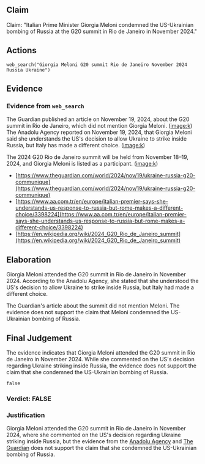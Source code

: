 ## Claim
Claim: "Italian Prime Minister Giorgia Meloni condemned the US-Ukrainian bombing of Russia at the G20 summit in Rio de Janeiro in November 2024."

## Actions
```
web_search("Giorgia Meloni G20 summit Rio de Janeiro November 2024 Russia Ukraine")
```

## Evidence
### Evidence from `web_search`
The Guardian published an article on November 19, 2024, about the G20 summit in Rio de Janeiro, which did not mention Giorgia Meloni. (<image:k>) The Anadolu Agency reported on November 19, 2024, that Giorgia Meloni said she understands the US's decision to allow Ukraine to strike inside Russia, but Italy has made a different choice. (<image:k>)

The 2024 G20 Rio de Janeiro summit will be held from November 18–19, 2024, and Giorgia Meloni is listed as a participant. (<image:k>)
*   [https://www.theguardian.com/world/2024/nov/19/ukraine-russia-g20-communique](https://www.theguardian.com/world/2024/nov/19/ukraine-russia-g20-communique)
*   [https://www.aa.com.tr/en/europe/italian-premier-says-she-understands-us-response-to-russia-but-rome-makes-a-different-choice/3398224](https://www.aa.com.tr/en/europe/italian-premier-says-she-understands-us-response-to-russia-but-rome-makes-a-different-choice/3398224)
*   [https://en.wikipedia.org/wiki/2024_G20_Rio_de_Janeiro_summit](https://en.wikipedia.org/wiki/2024_G20_Rio_de_Janeiro_summit)


## Elaboration
Giorgia Meloni attended the G20 summit in Rio de Janeiro in November 2024. According to the Anadolu Agency, she stated that she understood the US's decision to allow Ukraine to strike inside Russia, but Italy had made a different choice.

The Guardian's article about the summit did not mention Meloni. The evidence does not support the claim that Meloni condemned the US-Ukrainian bombing of Russia.


## Final Judgement
The evidence indicates that Giorgia Meloni attended the G20 summit in Rio de Janeiro in November 2024. While she commented on the US's decision regarding Ukraine striking inside Russia, the evidence does not support the claim that she condemned the US-Ukrainian bombing of Russia.

`false`


### Verdict: FALSE

### Justification
Giorgia Meloni attended the G20 summit in Rio de Janeiro in November 2024, where she commented on the US's decision regarding Ukraine striking inside Russia, but the evidence from the [Anadolu Agency](https://www.aa.com.tr/en/europe/italian-premier-says-she-understands-us-response-to-russia-but-rome-makes-a-different-choice/3398224) and [The Guardian](https://www.theguardian.com/world/2024/nov/19/ukraine-russia-g20-communique) does not support the claim that she condemned the US-Ukrainian bombing of Russia.
